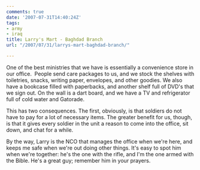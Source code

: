```yaml
---
comments: true
date: '2007-07-31T14:40:24Z'
tags:
- army
- iraq
title: Larry's Mart - Baghdad Branch
url: "/2007/07/31/larrys-mart-baghdad-branch/"

---
```

<p>One of the best ministries that we have is essentially a convenience store in our office.  People send care packages to us, and we stock the shelves with toiletries, snacks, writing paper, envelopes, and other goodies. We also have a bookcase filled with paperbacks, and another shelf full of DVD's that we sign out. On the wall is a dart board, and we have a TV and refrigerator full of cold water and Gatorade.</p>
<p>This has two consequences. The first, obviously, is that soldiers do not have to pay for a lot of necessary items. The greater benefit for us, though, is that it gives every soldier in the unit a reason to come into the office, sit down, and chat for a while.</p>
<p>By the way, Larry is the NCO that manages the office when we're here, and keeps me safe when we're out doing other things. It's easy to spot him when we're together: he's the one with the rifle, and I'm the one armed with the Bible. He's a great guy; remember him in your prayers.</p>
